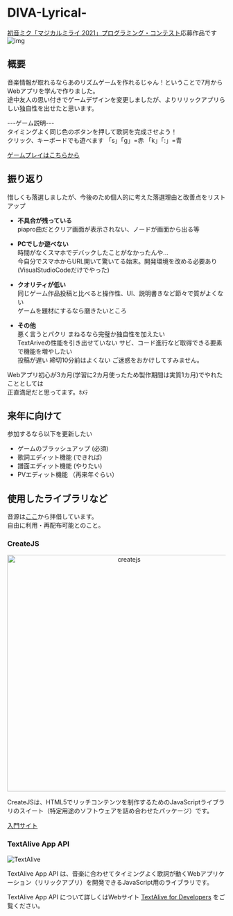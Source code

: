 # DIVA-Lyrical-
[初音ミク「マジカルミライ 2021」プログラミング・コンテスト](https://magicalmirai.com/2021/procon/)応募作品です
![img](/preview.gif)
## 概要
音楽情報が取れるならあのリズムゲームを作れるじゃん！ということで7月からWebアプリを学んで作りました。  
途中友人の思い付きでゲームデザインを変更しましたが、よりリリックアプリらしい独自性を出せたと思います。  

---ゲーム説明---  
タイミングよく同じ色のボタンを押して歌詞を完成させよう！  
クリック、キーボードでも遊べます 「s」「g」=赤 「k」「:」=青  

[ゲームプレイはこちらから](https://mushroom8orz.github.io/DIVA-Lyrical-/)

## 振り返り
惜しくも落選しましたが、今後のため個人的に考えた落選理由と改善点をリストアップ
- **不具合が残っている**  
 piapro曲だとクリア画面が表示されない、ノードが画面から出る等
 
- **PCでしか遊べない**  
 時間がなくスマホでデバックしたことがなかったんや…  
 今自分でスマホからURL開いて驚いてる始末。開発環境を改める必要あり(VisualStudioCodeだけでやった)
 
- **クオリティが低い**  
 同じゲーム作品投稿と比べると操作性、UI、説明書きなど節々で質がよくない  
 ゲームを題材にするなら磨きたいところ
 
- **その他**  
 悪く言うとパクリ まねるなら完璧か独自性を加えたい  
 TextAriveの性能を引き出せていない サビ、コード進行など取得できる要素で機能を増やしたい  
 投稿が遅い 締切10分前はよくない ご迷惑をおかけしてすみません。

Webアプリ初心が3カ月(学習に2カ月使ったため製作期間は実質1カ月)でやれたこととしては  
正直満足だと思ってます。ﾎﾒﾃ

## 来年に向けて
参加するなら以下を更新したい
- ゲームのブラッシュアップ (必須)
- 歌詞エディット機能 (できれば)
- 譜面エディット機能 (やりたい)
- PVエディット機能 （再来年ぐらい）

## 使用したライブラリなど
音源は[ここ](https://github.com/pentamania/sukuphina)から拝借しています。  
自由に利用・再配布可能とのこと。

### CreateJS
<p align="center">
  <a href="https://createjs.com">
    <img alt="createjs" src="https://raw.githubusercontent.com/createjs/createjs/master/assets/github-header.png" width="546">
  </a>
</p>
CreateJSは、HTML5でリッチコンテンツを制作するためのJavaScriptライブラリのスイート（特定用途のソフトウェアを詰め合わせたパッケージ）です。

[入門サイト](https://mushroom8orz.github.io/DIVA-Lyrical-/)

### TextAlive App API

![TextAlive](https://i.gyazo.com/thumb/1000/5301e6f642d255c5cfff98e049b6d1f3-png.png)

TextAlive App API は、音楽に合わせてタイミングよく歌詞が動くWebアプリケーション（リリックアプリ）を開発できるJavaScript用のライブラリです。

TextAlive App API について詳しくはWebサイト [TextAlive for Developers](https://developer.textalive.jp/) をご覧ください。